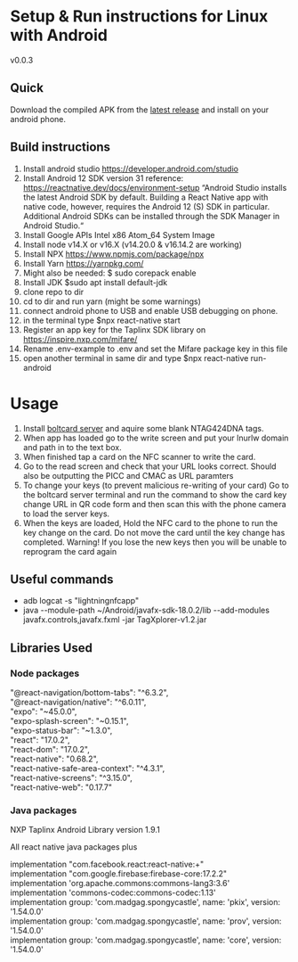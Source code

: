 # Setup & Run instructions for Linux with Android

v0.0.3

## Quick

Download the compiled APK from the [latest release](https://github.com/boltcard/bolt-nfc-android-app/releases) and install on your android phone.

## Build instructions
1. Install android studio https://developer.android.com/studio
2. Install Android 12 SDK version 31 reference: https://reactnative.dev/docs/environment-setup
“Android Studio installs the latest Android SDK by default. Building a React Native app with native code, however, requires the Android 12 (S) SDK in particular. Additional Android SDKs can be installed through the SDK Manager in Android Studio.“
3. Install Google APIs Intel x86 Atom_64 System Image
4. Install node v14.X or v16.X (v14.20.0 & v16.14.2 are working)
5. Install NPX https://www.npmjs.com/package/npx
6. Install Yarn https://yarnpkg.com/
7. Might also be needed: $ sudo corepack enable
8. Install JDK $sudo apt install default-jdk
9. clone repo to dir
10. cd to dir and run yarn (might be some warnings)
11. connect android phone to USB and enable USB debugging on phone.
12. in the terminal type $npx react-native start
13. Register an app key for the Taplinx SDK library on https://inspire.nxp.com/mifare/
14. Rename .env-example to .env and set the Mifare package key in this file
15. open another terminal in same dir and type $npx react-native run-android

# Usage

1. Install [boltcard server](https://github.com/boltcard/boltcard) and aquire some blank NTAG424DNA tags. 
2. When app has loaded go to the write screen and put your lnurlw domain and path in to the text box.
3. When finished tap a card on the NFC scanner to write the card.
4. Go to the read screen and check that your URL looks correct. Should also be outputting the PICC and CMAC as URL paramters
5. To change your keys (to prevent malicious re-writing of your card) Go to the boltcard server terminal and run the command to show the card key change URL in QR code form and then scan this with the phone camera to load the server keys.
6. When the keys are loaded, Hold the NFC card to the phone to run the key change on the card. Do not move the card until the key change has completed. 
Warning! If you lose the new keys then you will be unable to reprogram the card again

## Useful commands

* adb logcat -s "lightningnfcapp"
* java --module-path ~/Android/javafx-sdk-18.0.2/lib --add-modules javafx.controls,javafx.fxml -jar TagXplorer-v1.2.jar

## Libraries Used

### Node packages

"@react-navigation/bottom-tabs": "^6.3.2",  
"@react-navigation/native": "^6.0.11",  
"expo": "~45.0.0",  
"expo-splash-screen": "~0.15.1",  
"expo-status-bar": "~1.3.0",  
"react": "17.0.2",  
"react-dom": "17.0.2",  
"react-native": "0.68.2",  
"react-native-safe-area-context": "^4.3.1",  
"react-native-screens": "^3.15.0",  
"react-native-web": "0.17.7"  

### Java packages

NXP Taplinx Android Library version 1.9.1

All react native java packages plus

implementation "com.facebook.react:react-native:+"  
implementation "com.google.firebase:firebase-core:17.2.2"  
implementation 'org.apache.commons:commons-lang3:3.6'  
implementation 'commons-codec:commons-codec:1.13'  
implementation group: 'com.madgag.spongycastle', name: 'pkix', version: '1.54.0.0'  
implementation group: 'com.madgag.spongycastle', name: 'prov', version: '1.54.0.0'  
implementation group: 'com.madgag.spongycastle', name: 'core', version: '1.54.0.0'  
